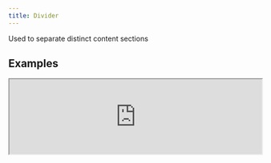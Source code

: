 ```yaml
---
title: Divider
---
```

Used to separate distinct content sections

## Examples

<div><iframe style="width: 100%; margin: 0;" src="http://ui-demos.blankapp.org/divider-example" scrolling="no" /></div>

```jsx
<Divider />
```

## Variations

### Orientation

<div><iframe style="width: 100%; margin: 0;" src="http://ui-demos.blankapp.org/divider-variations-orientation" scrolling="no" /></div>

```jsx
<Divider orientation={'vertical'} />
<Divider orientation={'horizontal'} />
```

## API

### Props

Name | Description | Type | Optional value | Default
--- | --- | --- | --- | ---
`orientation` | - | enum | `vertical`, `horizontal` | `horizontal`
